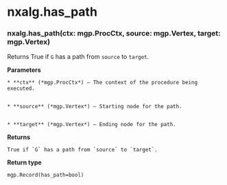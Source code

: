 # nxalg.has_path


### nxalg.has_path(ctx: mgp.ProcCtx, source: mgp.Vertex, target: mgp.Vertex)
Returns True if `G` has a path from `source` to `target`.


**Parameters**

    
    * **ctx** (*mgp.ProcCtx*) – The context of the procedure being executed.


    * **source** (*mgp.Vertex*) – Starting node for the path.


    * **target** (*mgp.Vertex*) – Ending node for the path.



**Returns**

    True if `G` has a path from `source` to `target`.



**Return type**

    mgp.Record(has_path=bool)
